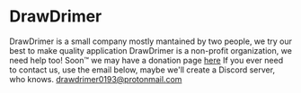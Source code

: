 # DrawDrimer

DrawDrimer is a small company mostly mantained by two people, we try our best to make quality application
DrawDrimer is a non-profit organization, we need help too! Soon™ we may have a donation page [here](https://drawdrimer.github.io/donate.html) 
If you ever need to contact us, use the email below, maybe we'll create a Discord server, who knows.
drawdrimer0193@protonmail.com
